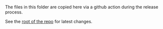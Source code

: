 The files in this folder are copied here via a github action during the release process.

See the [root of the repo](../../../README.md) for latest changes.